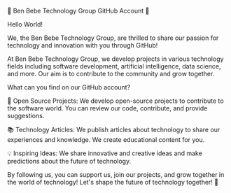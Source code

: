 🚀 Ben Bebe Technology Group GitHub Account 🚀

Hello World!

We, the Ben Bebe Technology Group, are thrilled to share our passion for technology and innovation with you through GitHub!

At Ben Bebe Technology Group, we develop projects in various technology fields including software development, artificial intelligence, data science, and more. Our aim is to contribute to the community and grow together.

What can you find on our GitHub account?

🌟 Open Source Projects: We develop open-source projects to contribute to the software world. You can review our code, contribute, and provide suggestions.

📚 Technology Articles: We publish articles about technology to share our experiences and knowledge. We create educational content for you.

💡 Inspiring Ideas: We share innovative and creative ideas and make predictions about the future of technology.

By following us, you can support us, join our projects, and grow together in the world of technology! Let's shape the future of technology together! 🚀



